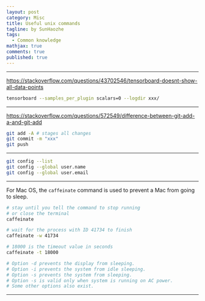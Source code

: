 ```yaml
---
layout: post
category: Misc
title: Useful unix commands
tagline: by SunHaozhe
tags: 
  - Common knowledge
mathjax: true
comments: true
published: true
---
```


************************************************************************************************

https://stackoverflow.com/questions/43702546/tensorboard-doesnt-show-all-data-points 

```bash
tensorboard --samples_per_plugin scalars=0 --logdir xxx/
```

************************************************************************************************

https://stackoverflow.com/questions/572549/difference-between-git-add-a-and-git-add


```bash
git add -A # stages all changes
git commit -m "xxx"
git push
```



************************************************************************************************



```bash
git config --list
git config --global user.name
git config --global user.email
```

************************************************************************************************

For Mac OS, the `caffeinate` command is used to prevent a Mac from going to sleep. 

```bash
# stay until you tell the command to stop running 
# or close the terminal
caffeinate 

# wait for the process with ID 41734 to finish
caffeinate -w 41734  

# 18000 is the timeout value in seconds 
caffeinate -t 18000  

# Option -d prevents the display from sleeping.
# Option -i prevents the system from idle sleeping.
# Option -s prevents the system from sleeping. 
# Option -s is valid only when system is running on AC power.
# Some other options also exist. 
```

************************************************************************************************
